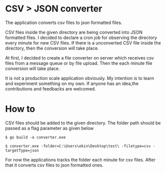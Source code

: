 # CSV > JSON converter
The application converts csv files to json formatted files.

CSV files inside the given directory are being converted into JSON formatted files. I decided to declare a cron job for observing the directory every minute for new CSV files. If there is a unconverted CSV file inside the directory, then the conversion will take place.

At first, I decided to create a file converter on server which receives csv files from a message queue or by file upload. Then the each minute file conversion will take place.

It is not a production scale application obviously. My intention is to learn and experiment something on my own. If anyone has an idea,the contributions and feedbacks are welcomed.

# How to
CSV files should be added to the given directory. The folder path should be passed as a flag parameter as given below
```
$ go build -o converter.exe

$ converter.exe -folder=C:\Users\ekin\Desktop\test\ -filetype=csv -targetType=json
```

For now the applications tracks the folder each minute for csv files. After that it converts csv files to json formatted ones.